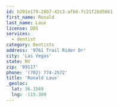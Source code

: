 ```yaml
---
id: b201e179-28b7-42c3-afb6-fc21f2bd5661
first_name: Ronald
last_name: Laux
license: DDS
services:
  - dentist
category: Dentists
address: '9761 Trail Rider Dr'
city: 'Las Vegas'
state: NV
zip: '89117'
phone: '(702) 774-2572'
title: 'Ronald Laux'
_geoloc:
  lat: 36.1569
  lng: -115.309
---
```

